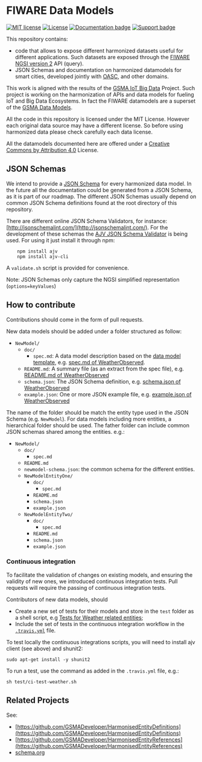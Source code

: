 # FIWARE Data Models

[![MIT license][license-image]][license-url]
[![License](https://licensebuttons.net/l/by/3.0/88x31.png)](https://creativecommons.org/licenses/by/4.0)
[![Documentation badge](https://readthedocs.org/projects/fiware-datamodels/badge/?version=latest)](http://fiware-datamodels.readthedocs.org/en/latest/?badge=latest)
[![Support badge]( https://img.shields.io/badge/support-askbot-yellowgreen.svg)](http://ask.fiware.org)

This repository contains:
* code that allows to expose different harmonized datasets useful for different applications.
Such datasets are exposed through the [FIWARE NGSI version 2](http://fiware.github.io/specifications/ngsiv2/stable) API (query).
* JSON Schemas and documentation on harmonized datamodels for smart cities, developed jointly with [OASC](http://oascities.org), and other domains.

This work is aligned with the results of the
[GSMA IoT Big Data](http://www.gsma.com/connectedliving/iot-big-data/) Project.
Such project is working on the harmonization of APIs and data models for fueling IoT and Big Data Ecosystems.
In fact the FIWARE datamodels are a superset of the [GSMA Data Models](http://www.gsma.com/connectedliving/wp-content/uploads/2016/11/CLP.26-v1.0.pdf).

All the code in this repository is licensed under the MIT License. However each original data source may have a different license.
So before using harmonized data please check carefully each data license.

All the datamodels documented here are offered under a [Creative Commons by Attribution 4.0](https://creativecommons.org/licenses/by/4.0/) License.

## JSON Schemas

We intend to provide a [JSON Schema](http://json-schema.org/) for every harmonized data model. In the future all the
documentation could be generated from a JSON Schema, as it is part of our roadmap. The different JSON Schemas usually
depend on common JSON Schema definitions found at the root directory of this repository.

There are different online JSON Schema Validators, for instance: [http://jsonschemalint.com/](http://jsonschemalint.com/).
For the development of these schemas the [AJV JSON Schema Validator](https://github.com/epoberezkin/ajv) is being used. For
using it just install it through npm:

```
    npm install ajv
    npm install ajv-cli
```

A `validate.sh` script is provided for convenience.

Note: JSON Schemas only capture the NGSI simplified representation (`options=keyValues`)




## How to contribute

Contributions should come in the form of pull requests.

New data models should be added under a folder structured as follow:
- `NewModel/`
  - `doc/`
    - `spec.md`: A data model description based on the [data model template](datamodel_template.md), e.g. [spec.md of WeatherObserved](Weather/WeatherObserved/doc/spec.md).
  - `README.md`: A summary file (as an extract from the spec file), e.g. [README.md of WeatherObserved](Weather/WeatherObserved/README.md)
  - `schema.json`: The JSON Schema definition, e.g. [schema.json of WeatherObserved](Weather/WeatherObserved/schema.json)
  - `example.json`: One or more JSON example file, e.g. [example.json of WeatherObserved](Weather/WeatherObserved/example.json)

The name of the folder should be match the entity type used in the JSON Schema (e.g. `NewModel`). For data models including more entities, a hierarchical folder should be used. The father folder can include common JSON schemas shared among the entities. e.g.:

- `NewModel/`
  - `doc/`
    - `spec.md`
  - `README.md`
  - `newmodel-schema.json`: the common schema for the different entities.
  - `NewModelEntityOne/`
    - `doc/`
      - `spec.md`
    - `README.md`
    - `schema.json`
    - `example.json`
  - `NewModelEntityTwo/`
    - `doc/`
      - `spec.md`
    - `README.md`
    - `schema.json`
    - `example.json`




### Continuous integration
To facilitate the validation of changes on existing models, and ensuring the validity of new ones, we introduced continuous integration tests. Pull requests will require the passing of continuous integration tests.

Contributors of new data models, should
- Create a new set of tests for their models and store in the `test` folder as a shell script, e.g [Tests for Weather related entities](test/ci-test-weather.sh);
- Include the set of tests in the continuous integration workflow in the [`.travis.yml`](.travis.yml) file.

To test locally the continuous integrations scripts, you will need to install ajv client (see above) and shunit2:

```sudo apt-get install -y shunit2```

To run a test, use the command as added in the `.travis.yml` file, e.g.:

```sh test/ci-test-weather.sh```

[license-image]: https://img.shields.io/badge/license-MIT-blue.svg
[license-url]: LICENSE

## Related Projects

See:

* [https://github.com/GSMADeveloper/HarmonisedEntityDefinitions](https://github.com/GSMADeveloper/HarmonisedEntityDefinitions)
* [https://github.com/GSMADeveloper/HarmonisedEntityReferences](https://github.com/GSMADeveloper/HarmonisedEntityReferences)
* [schema.org](https://schema.org)

